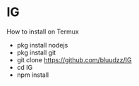 # IG
How to install on Termux
* pkg install nodejs
* pkg install git
* git clone https://github.com/bluudzz/IG
* cd IG
* npm install
